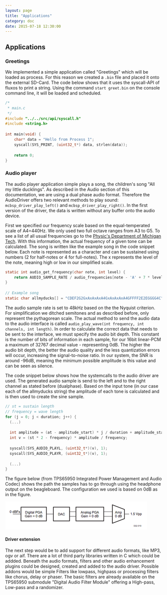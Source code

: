 ```yaml
---
layout: page
title: "Applications"
category: doc
date: 2015-07-18 12:30:00
---
```


## Applications

### Greetings
We implemented a simple application called "Greetings" which will be loaded as process. For this reason we created a `.bin` file and placed it onto the external SD-Card. The code below shows that it uses the syscall-API of fluxos to print a string.  Using the command `start greet.bin` on the console command line, it will be loaded and scheduled.

```c
/*
 * main.c
 */
#include "../../src/api/syscall.h"
#include <string.h>

int main(void) {
	char* data = "Hello from Process 1";
	syscall(SYS_PRINT, (uint32_t*) data, strlen(data));
	
	return 0;
}
```

### Audio player
The audio player application simple plays a song, the children's song "All my little ducklings". As described in the Audio section of this documentation, we are using a dual phase audio format. Therefore the AudioDriver offers two relevant methods to play sound: `mcbsp_driver_play_left()` and `mcbsp_driver_play_right()`. In the first version of the driver, the data is written without any buffer onto the audio device.

First we specified our frequency scale based on the equal-temperated scale of A4=440Hz. We only used two full octave ranges from A3 to G5. To see a list of all usual frequencies go to the [Physic's Department of Michigan Tech](http://www.phy.mtu.edu/~suits/notefreqs.html). With this information, the actual frequency of a given tone can be calculated. The song is written like the example song in the code snippet below. Each note is represented as a character and can be sustained using numbers (2 for half-notes or 4 for full-notes). The x represents the level of the note, meaning high or low in our simplified scale.

```c
static int audio_get_frequency(char note, int level) {
	return AUDIO_SAMPLE_RATE / audio_frequencies[note - 'A' + 7 * level];
}

// Example song
static char allmyducks[] = "CDEF2G2GxAxAxAxA4GxAxAxAxA4GFFFF2E2EGGGG4C";
```

The audio sample rate is set to 48kHz based on the the Nyquist criterion. For simplification we ditched semitones and as described before, only represent the pythagorean scale. The actual method to send the audio data to the audio interface is called `audio_play_wave(int frequency, int channels, int length)`. In order to calculate the correct data that needs to be sent to the interface, we must specify the audio bit depth. This constant is the number of bits of information in each sample, for our 16bit linear-PCM a maximum of 32767 decimal value - representing 0dB. The higher the audio bit depth, the better the audio quality and the less quantization errors will occur, increasing the signal-to-noise ratio. In our system, the SNR is around -96dB, meaning the minimum possible amplitude is this value and can be seen as silence.

The code snippet below shows how the systemcalls to the audio driver are used. The generated audio sample is send to the left and to the right channel as stated before (dualphase). Based on the input tone (in our case each of the allmyducks string) the amplitude of each tone is calculated and is then used to create the sine sample.

```c
// st = sustain length
// frequency = wave length
for (j = 0; j < duration; j++) {
  (...)

  int amplitude = (at - amplitude_start) * j / duration + amplitude_start;
  int v = (st * 2 - frequency) * amplitude / frequency;

  syscall(SYS_AUDIO_PLAYL, (uint32_t*)(v), 1);
  syscall(SYS_AUDIO_PLAYR, (uint32_t*)(v), 1);

  (...)
}
```

The figure below (from TPS65950 Integrated Power Management and Audio Codec) shows the path the samples has to go through using the headphone output on the beagleboard. The configuration we used is based on 0dB as in the figure.

![audipath](../images/audiopath.png)

#### Driver extension
The next step would be to add support for different audio formats, like MP3, ogv or aif. There are a lot of third party libraries written in C which could be addded.
Beneath the audio formats, filters and other audio enhancement plugins could be designed, created and added to the audio driver. Possible addons would be simple Filters like lowpass, highpass or processing filters like chorus, delay or phaser. The basic filters are already available on the TPS65950 submodule "Digital Audio Filter Module" offering a High-pass, Low-pass and a randomizer.
